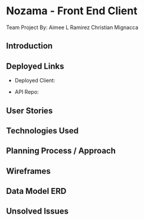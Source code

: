 # Nozama - Front End Client
Team Project By:
Aimee L Ramirez
Christian Mignacca
## Introduction

## Deployed Links

- Deployed Client:

- API Repo:

## User Stories

## Technologies Used

## Planning Process / Approach

## Wireframes

## Data Model ERD

## Unsolved Issues
